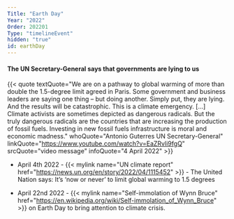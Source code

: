 ```yaml
---
Title: "Earth Day"
Year: "2022"
Order: 202201
Type: "timelineEvent"
hidden: "true"
id: earthDay
---
```


#### The UN Secretary-General says that governments are lying to us

{{< quote textQuote="We are on a pathway to global warming of more than double the 1.5-degree limit agreed in Paris. Some government and business leaders are saying one thing – but doing another. Simply put, they are lying. And the results will be catastrophic. This is a climate emergency. [...] Climate activists are sometimes depicted as dangerous radicals. But the truly dangerous radicals are the countries that are increasing the production of fossil fuels. Investing in new fossil fuels infrastructure is moral and economic madness." whoQuote="Antonio Guterres UN Secretary-General" linkQuote="https://www.youtube.com/watch?v=EaZRvli9fgQ"  srcQuote="video message" infoQuote="4 April 2022" >}}

*   April 4th 2022 - {{< mylink name="UN climate report" href="https://news.un.org/en/story/2022/04/1115452" >}} - The United Nation says: It’s ‘now or never’ to limit global warming to 1.5 degrees
    
*   April 22nd 2022 - {{< mylink name="Self-immolation of Wynn Bruce" href="https://en.wikipedia.org/wiki/Self-immolation_of_Wynn_Bruce" >}} on Earth Day to bring attention to climate crisis.